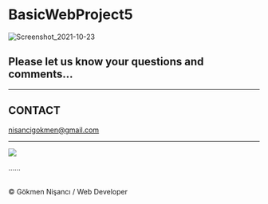 # BasicWebProject5
![Screenshot_2021-10-23  ](https://user-images.githubusercontent.com/91744618/138555813-ae62abf2-748b-4ef5-9f70-7e900cd73e49.png)


<h2>Please let us know your questions and comments... </h2>
<hr>
<h2> CONTACT </h2>
<a href = "http://www.gmail.com" > nisancigokmen@gmail.com</a> <br>
<hr>
<div>
 <img src="https://media0.giphy.com/media/heIX5HfWgEYlW/giphy.gif?cid=ecf05e47fuk5xywwg4hnk13x22l2ks5io7v6yq0s6fmi93k1&rid=giphy.gif&ct=g" >
  
  
  

  
......
</div><br>
&copy; Gökmen Nişancı / Web Developer
